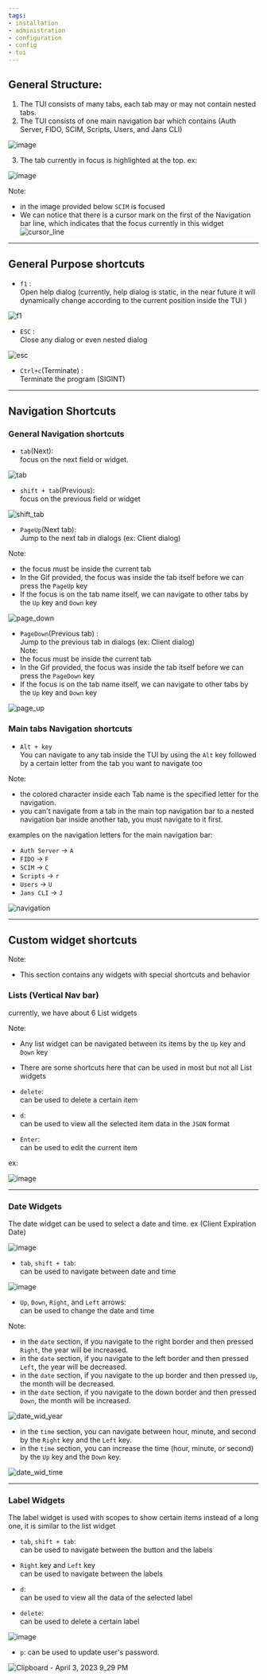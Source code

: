 ```yaml
---
tags:
- installation
- administration
- configuration
- config
- tui
---
```


## General Structure:

1. The TUI consists of many tabs, each tab may or may not contain nested tabs.
2. The TUI consists of one main navigation bar which contains (Auth Server, FIDO, SCIM, Scripts, Users, and Jans CLI)

![image](https://user-images.githubusercontent.com/63171603/216954725-46c556bd-11ae-46f0-bb1c-e9c5f1e89d60.png)

3. The tab currently in focus is highlighted at the top.
ex:

![image](https://user-images.githubusercontent.com/63171603/216954883-749f5493-9313-4326-8429-7898e0cd55f3.png)

Note:

* in the image provided below `SCIM` is focused 
* We can notice that there is a cursor mark on the first of the Navigation bar line, which indicates that the focus currently in this widget
![cursor_line](https://user-images.githubusercontent.com/63171603/216955914-01f28440-81f3-437d-a018-c0f117dcd24e.gif)

---------------------------------------------

## General Purpose shortcuts 

*  `f1` :  
Open help dialog (currently, help dialog is static, in the near future it will dynamically change according to the current position inside the TUI )

![f1](https://user-images.githubusercontent.com/63171603/210387872-099413f4-5e33-43e9-86c7-440e55c9f85c.png)

*  `ESC` :  
Close any dialog or even nested dialog

![esc](https://user-images.githubusercontent.com/63171603/210389011-97da92b1-57b8-4628-9810-3a571255ea20.gif)

* `Ctrl+c`(Terminate) :  
Terminate the program (SIGINT)

------------------------------------

## Navigation Shortcuts  
### General Navigation shortcuts  

* `tab`(Next):  
focus on the next field or widget.  

![tab](https://user-images.githubusercontent.com/63171603/216956961-f88010e9-6f81-4401-b920-e7522c774115.gif)

* `shift + tab`(Previous):  
focus on the previous field or widget  

![shift_tab](https://user-images.githubusercontent.com/63171603/216957299-595b5ca1-9d9a-4d8b-8b19-ae939390f9ea.gif)


* `PageUp`(Next tab):  
Jump to the next tab in dialogs (ex: Client dialog)

Note:  
* the focus must be inside the current tab  
* In the Gif provided, the focus was inside the tab itself before we can press the `PageUp` key  
* If the focus is on the tab name itself, we can navigate to other tabs by the `Up` key and `Down` key  

![page_down](https://user-images.githubusercontent.com/63171603/216957110-8a0629fa-dab8-4254-9900-dcc4fed5225f.gif)

* `PageDown`(Previous tab) :  
Jump to the previous tab in dialogs (ex: Client dialog)  
Note:  
* the focus must be inside the current tab  
* In the Gif provided, the focus was inside the tab itself before we can press the `PageDown` key  
* If the focus is on the tab name itself, we can navigate to other tabs by the `Up` key and `Down` key  

![page_up](https://user-images.githubusercontent.com/63171603/216956999-5c813da5-f3a8-4755-9324-a4694b06ab68.gif)

### Main tabs Navigation shortcuts  

* `Alt + key`  
You can navigate to any tab inside the TUI by using the `Alt` key followed by a certain letter from the tab you want to navigate too  

Note:  
* the colored character inside each Tab name is the specified letter for the navigation.  
* you can't navigate from a tab in the main top navigation bar to a nested navigation bar inside another tab, you must navigate to it first.  

examples on the navigation letters for the main navigation bar:

* `Auth Server` -> `A`  
* `FIDO` -> `F`  
* `SCIM` -> `C`  
* `Scripts` -> `r`  
* `Users` -> `U`  
* `Jans CLI` -> `J`  

![navigation](https://user-images.githubusercontent.com/63171603/210389648-d4f7692d-d2c1-48bd-a05d-61dd887c0063.gif)

-----------------------------------------

## Custom widget shortcuts 

Note:  
* This section contains any widgets with special shortcuts and behavior  

### Lists (Vertical Nav bar)  
currently, we have about 6 List widgets

Note:  
* Any list widget can be navigated between its items by the `Up` key and `Down` key  
* There are some shortcuts here that can be used in most but not all List widgets  

* `delete`:  
can be used to delete a certain item

* `d`:  
can be used to view all the selected item data in the `JSON` format

* `Enter`:  
can be used to edit the current item

ex:

![image](https://user-images.githubusercontent.com/63171603/216964422-1dcd692d-b9d0-4386-b12c-8a66b2dc3b4a.png)

--------------------------------------------------
### Date Widgets
The date widget can be used to select a date and time. ex (Client Expiration Date)

![image](https://user-images.githubusercontent.com/63171603/216964886-12eefe6a-5617-4ce5-9db9-646c844ce18b.png)

* `tab`, `shift + tab`:  
can be used to navigate between date and time

![image](https://user-images.githubusercontent.com/63171603/216969015-26263039-abef-404a-bcf7-4f4a080ded1f.png)

* `Up`, `Down`, `Right`, and `Left` arrows:  
can be used to change the date and time

Note:
* in the `date` section, if you navigate to the right border and then pressed `Right`, the year will be increased.  
* in the `date` section, if you navigate to the left border and then pressed `Left`, the year will be decreased.  
* in the `date` section, if you navigate to the up border and then pressed `Up`, the month will be decreased.  
* in the `date` section, if you navigate to the down border and then pressed `Down`, the month will be increased.  

![date_wid_year](https://user-images.githubusercontent.com/63171603/216966941-90cfed2e-5e56-4f92-b10c-7bebbb3c3229.gif)

* in the `time` section, you can navigate between hour, minute, and second by the `Right` key and the `Left` key.  
* in the `time` section, you can increase the time (hour, minute, or second) by the `Up` key and the `Down` key.

![date_wid_time](https://user-images.githubusercontent.com/63171603/216968005-74f5a56c-fa9d-495d-95ad-ca71576198ab.gif)

--------------------------------------------------
### Label Widgets

The label widget is used with scopes to show certain items instead of a long one, it is similar to the list widget

* `tab`, `shift + tab`:  
can be used to navigate between the button and the labels

* `Right` key and `Left` key  
can be used to navigate between the labels

* `d`:  
can be used to view all the data of the selected label

* `delete`:  
can be used to delete a certain label

![image](https://user-images.githubusercontent.com/63171603/216968417-4cb15f2a-f01c-48bb-a27d-e4e73edb8082.png)

* `p`: 
can be used to update user's password. 

![Clipboard - April 3, 2023 9_29 PM](https://user-images.githubusercontent.com/7156097/229603328-45232024-26e0-473b-b74a-4b08b5bcaae7.png)


